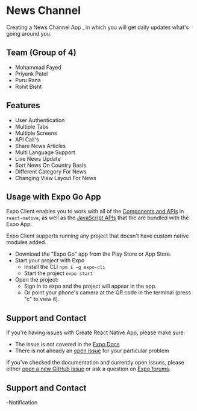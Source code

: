 # News Channel
Creating a News Channel App , in which you will get daily updates what's going around you. 

## Team (Group of 4)
- Mohammad Fayed
- Priyank Patel
- Puru Rana
- Rohit Bisht

## Features
- User Authentication
- Multiple Tabs
- Multiple Screens
- API Call's
- Share News Articles
- Multi Language Support
- Live News Update
- Sort News On Country Basis
- DIfferent Category For News
- Changing View Layout For News
 

## Usage with Expo Go App

Expo Client enables you to work with all of the [Components and APIs](https://facebook.github.io/react-native/docs/getting-started) in `react-native`, as well as the [JavaScript APIs](https://docs.expo.io/versions/latest) that the are bundled with the Expo App.

Expo Client supports running any project that doesn't have custom native modules added.

- Download the "Expo Go" app from the Play Store or App Store.
- Start your project with Expo
  - Install the CLI `npm i -g expo-cli`
  - Start the project `expo start`
- Open the project:
  - Sign in to expo and the project will appear in the app.
  - Or point your phone's camera at the QR code in the terminal (press "c" to view it).
  
  
## Support and Contact

If you're having issues with Create React Native App, please make sure:

- The issue is not covered in the [Expo Docs](https://docs.expo.io/versions/latest/)
- There is not already an [open issue](https://github.com/expo/expo-cli/issues) for your particular problem

If you've checked the documentation and currently open issues, please either [open a new GitHub issue](https://github.com/expo/create-react-native-app/issues/new) or ask a question on [Expo forums](https://forums.expo.io/c/help).
  

## Support and Contact
-Notification
